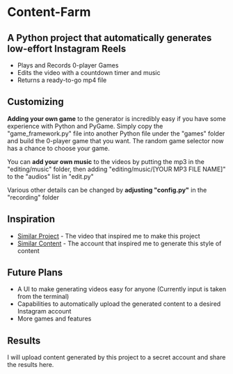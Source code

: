 # Content-Farm
## A Python project that automatically generates low-effort Instagram Reels
* Plays and Records 0-player Games
* Edits the video with a countdown timer and music
* Returns a ready-to-go mp4 file

## Customizing
<p><b>Adding your own game</b> to the generator is incredibly easy if you have some experience with Python and PyGame. Simply copy the "game_framework.py" file into another Python file under the "games" folder and build the 0-player game that you want. The random game selector now has a chance to choose your game.</p>
<p>You can <b>add your own music</b> to the videos by putting the mp3 in the "editing/music" folder, then adding "editing/music/[YOUR MP3 FILE NAME]" to the "audios" list in "edit.py"</p>
<p>Various other details can be changed by <b>adjusting "config.py"</b> in the "recording" folder</p>


## Inspiration
* [Similar Project](https://www.youtube.com/watch?v=3gjcY_00U1w) - The video that inspired me to make this project
* [Similar Content](https://www.instagram.com/battleofballs.official/) - The account that inspired me to generate this style of content

## Future Plans
* A UI to make generating videos easy for anyone (Currently input is taken from the terminal)
* Capabilities to automatically upload the generated content to a desired Instagram account
* More games and features

## Results
<p>I will upload content generated by this project to a secret account and share the results here.</p>
